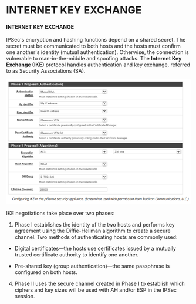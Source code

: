 # INTERNET KEY EXCHANGE

#### INTERNET KEY EXCHANGE

IPSec's encryption and hashing functions depend on a shared secret. The secret must be communicated to both hosts and the hosts must confirm one another's identity (mutual authentication). Otherwise, the connection is vulnerable to man-in-the-middle and spoofing attacks. The **Internet Key Exchange (IKE)** protocol handles authentication and key exchange, referred to as Security Associations (SA).

![](./img/internetkey.png)

IKE negotiations take place over two phases:

1.  Phase I establishes the identity of the two hosts and performs key agreement using the Diffie-Hellman algorithm to create a secure channel. Two methods of authenticating hosts are commonly used:
  

-   Digital certificates—the hosts use certificates issued by a mutually trusted certificate authority to identify one another.
  
-   Pre-shared key (group authentication)—the same passphrase is configured on both hosts.
  

4.  Phase II uses the secure channel created in Phase I to establish which ciphers and key sizes will be used with AH and/or ESP in the IPSec session.
